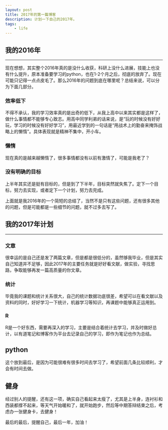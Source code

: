 ```yaml
---
layout: post
title: 2017年的第一篇博客
description: 计划一下自己的2017年。
tags:
    - life
---
```


## **我的2016年**
******************************************
现在想想，其实整个2016年真的是没什么收获，科研上没什么进展，技能上也没有什么提升，原本准备要学习的python，也在1-2个月之后，彻底的放弃了。现在可能只记得一点点皮毛了。那么2016年的问题到底在哪里呢？总结来说，可以分为下面几部分。

### 效率低下
不得不承认，我的学习效率真的是出奇的低下，从我上高中以来其实都是这样了，做什么事情都不能够专心致志。用高中同学利弟的话来说，是“玩的时候没有好好玩，学习的时候没有好好学习”，用最近学到的一句话是“用战术上的勤奋来掩饰战略上的懒惰”。具体表现就是精神不集中，开小车。

### 懒惰
现在真的是越来越懒惰了，很多事情都没有以前有激情了，可能是我老了？

### 没有明确的目标
上半年其实还是挺有目标的，但是到了下半年，目标突然就失焦了。定下一个目标，努力去实现，或者定下一个计划，努力去完成。

上面就是我2016年的一个简短的总结了，当然不是只有这些问题，还有很多其他的问题，但是可能都是一些细节的问题，就不过多去写了。

## **我的2017年计划**
******************************************

### 文章
很幸运的是自己还是发了两篇文章，但是都是很低分的，虽然够我毕业，但是其实自己知道并不足够，因此2017年的主要任务就是好好看文献，做实验，寻找思路，争取能够再发一篇高质量的你文章。

### 统计
毕竟我的课题和统计关系很大，自己的统计数据功底很差，希望可以在看文献以及资料的同时，好好学习一下统计，机器学习等知识，再课题中能够真正运用到。

### R
R是一个好东西，需要再深入的学习，主要是结合着统计去学习，并及时做好总计，以有道笔记和博客作为平台去记录自己的学习，即作为笔记也作为总结。

## python
这个放到最后，是因为可能很难有很多时间去学习了，希望前面几条比较顺利，才会有时间去做。

## 健身
经过别人的提醒，还有这一项，确实自己看起来太瘦了，尤其是上半身，连衬衫和西装都撑不起来，等天气开始暖和了，就开始跑步，然后等中期答辩结束之后，考虑办一张健身卡，去健身！

最后的最后，提醒自己，最后一年，加油！
